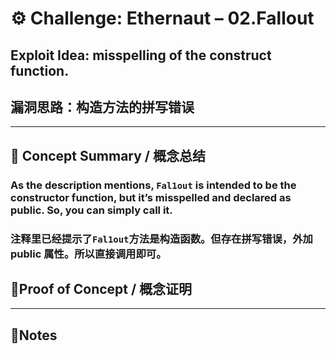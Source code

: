 # ⚙️ Challenge: Ethernaut – 02.Fallout

## Exploit Idea: misspelling of the construct function.

## 漏洞思路：构造方法的拼写错误

---

## 🧠 Concept Summary / 概念总结

### As the description mentions, `Fal1out` is intended to be the constructor function, but it’s misspelled and declared as public. So, you can simply call it.

### 注释里已经提示了`Fal1out`方法是构造函数。但存在拼写错误，外加 public 属性。所以直接调用即可。

## 🔬Proof of Concept / 概念证明

---

## 📝Notes
